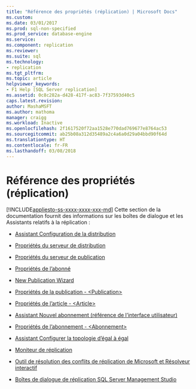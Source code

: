 ```yaml
---
title: "Référence des propriétés (réplication) | Microsoft Docs"
ms.custom: 
ms.date: 03/01/2017
ms.prod: sql-non-specified
ms.prod_service: database-engine
ms.service: 
ms.component: replication
ms.reviewer: 
ms.suite: sql
ms.technology:
- replication
ms.tgt_pltfrm: 
ms.topic: article
helpviewer_keywords:
- F1 Help [SQL Server replication]
ms.assetid: 0c8c282a-d428-417f-ac83-7f37593d40c5
caps.latest.revision: 
author: MashaMSFT
ms.author: mathoma
manager: craigg
ms.workload: Inactive
ms.openlocfilehash: 2f1617520f72aa1528e770dad769677e8764ac53
ms.sourcegitcommit: ab25b08a312d35489a2c4a6a0d29a04bbd90f64d
ms.translationtype: HT
ms.contentlocale: fr-FR
ms.lasthandoff: 03/08/2018
---
```

# <a name="properties-reference-replication"></a>Référence des propriétés (réplication)
[!INCLUDE[appliesto-ss-xxxx-xxxx-xxx-md](../../includes/appliesto-ss-xxxx-xxxx-xxx-md.md)]
  Cette section de la documentation fournit des informations sur les boîtes de dialogue et les Assistants relatifs à la réplication :  
  
-   [Assistant Configuration de la distribution](../../relational-databases/replication/configure-distribution-wizard.md)  
  
-   [Propriétés du serveur de distribution](../../relational-databases/replication/distributor-properties.md)  
  
-   [Propriétés du serveur de publication](../../relational-databases/replication/publisher-properties.md)  
  
-   [Propriétés de l’abonné](../../relational-databases/replication/subscriber-properties.md)  
  
-   [New Publication Wizard](../../relational-databases/replication/new-publication-wizard.md)  
  
-   [Propriétés de la publication  - &#60;Publication&#62;](../../relational-databases/replication/publication-properties-publication.md)  
  
-   [Propriétés de l’article - &#60;Article&#62;](../../relational-databases/replication/article-properties-article.md)  
  
-   [Assistant Nouvel abonnement &#40;référence de l’interface utilisateur&#41;](../../relational-databases/replication/new-subscription-wizard-ui-reference.md)  
  
-   [Propriétés de l’abonnement - &#60;Abonnement&#62;](../../relational-databases/replication/subscription-properties-subscription.md)  
  
-   [Assistant Configurer la topologie d’égal à égal](../../relational-databases/replication/configure-peer-to-peer-topology-wizard.md)  
  
-   [Moniteur de réplication](../../relational-databases/replication/replication-monitor.md)  
  
-   [Outil de résolution des conflits de réplication de Microsoft et Résolveur interactif](../../relational-databases/replication/microsoft-replication-conflict-viewer-and-interactive-resolver.md)  
  
-   [Boîtes de dialogue de réplication SQL Server Management Studio](../../relational-databases/replication/sql-server-management-studio-replication-dialog-boxes.md)  
  
  
